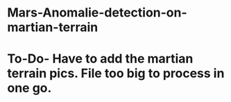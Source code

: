 # Mars-Anomalie-detection-on-martian-terrain
# To-Do- Have to add the martian terrain pics. File too big to process in one go.
